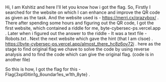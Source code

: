 Hi, I am Kshitiz and here I'll let you know how i got the flag.
So, Firstly I searched for the website on which I can enhance and improve the QR code as given as the task.
And the website used is - https://merri.cx/qrazybox/   .
There after spending some hours and figuring out the QR code, I got the first website, which contained a riddle for me, byte-cybersec-ps.vercel.app  .
Later when i figured out the answer to the riddle - It was a text file - Robots.txt  .
Next the next website which gave the hint (that I am clsoe)  .
https://byte-cybersec-ps.vercel.app/almost_there_hc8z6ov72i  .
here as the stage to find original flag we chave to solve the code by using reverse analysis and to find the code which can give the original flag. (code is in another file)

So this is how, I got the flag for this - Flag{3xpl0itin1g_8oundar1es_w1th_8yte}  .
